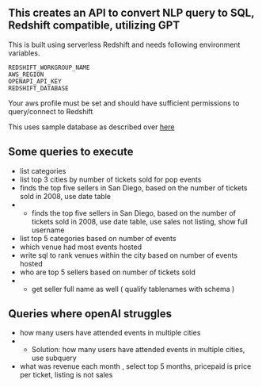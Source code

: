 ## This creates an API to convert NLP query to SQL, Redshift compatible,  utilizing GPT

This is built using serverless Redshift and needs following environment variables.
```
REDSHIFT_WORKGROUP_NAME
AWS_REGION
OPENAPI_API_KEY
REDSHIFT_DATABASE
```
Your aws profile must be set and should have sufficient permissions to query/connect to Redshift

This uses sample database as described over [here](https://docs.aws.amazon.com/redshift/latest/dg/c_sampledb.html)
##  Some queries to execute
* list categories
* list top 3 cities by number of tickets sold for pop events
* finds the top five sellers in San Diego, based on the number of tickets sold in 2008, use date table
* * finds the top five sellers in San Diego, based on the number of tickets sold in 2008, use date table, use sales not listing, show full username
* list top 5 categories based on number of events
* which venue had most events hosted
* write sql to rank venues within the city based on number of events hosted
* who are top 5 sellers based on number of tickets sold 
* * get seller full name as well ( qualify tablenames with schema )

## Queries where openAI struggles
* how many users have attended events in multiple cities
* * Solution: how many users have attended events in multiple cities, use subquery
* what was revenue each month , select top 5 months, pricepaid is price per ticket, listing is not sales